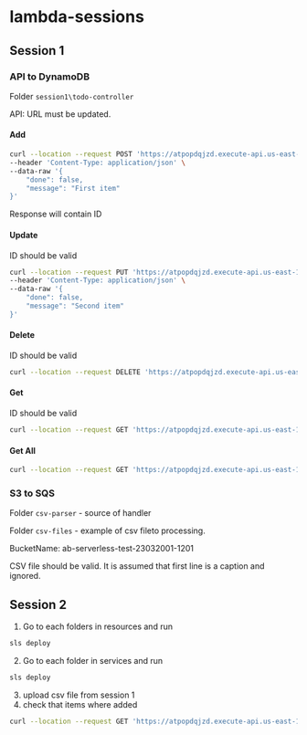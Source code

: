 # lambda-sessions

## Session 1

### API to DynamoDB
Folder `session1\todo-controller` 

API:
URL must be updated.
#### Add
```bash
curl --location --request POST 'https://atpopdqjzd.execute-api.us-east-1.amazonaws.com/dev/todo' \
--header 'Content-Type: application/json' \
--data-raw '{
    "done": false,
    "message": "First item"
}'
```
Response will contain ID

#### Update
ID should be valid
```bash
curl --location --request PUT 'https://atpopdqjzd.execute-api.us-east-1.amazonaws.com/dev/todo/5de69a20-8b15-11eb-a810-fba5f92b56b3' \
--header 'Content-Type: application/json' \
--data-raw '{
    "done": false,
    "message": "Second item"
}'
```
#### Delete
ID should be valid
```bash
curl --location --request DELETE 'https://atpopdqjzd.execute-api.us-east-1.amazonaws.com/dev/todo/c99d5ec0-8b15-11eb-ae9b-e732c30755c5'
```

#### Get
ID should be valid
```bash
curl --location --request GET 'https://atpopdqjzd.execute-api.us-east-1.amazonaws.com/dev/todo/5de69a20-8b15-11eb-a810-fba5f92b56b3'
```

#### Get All
```bash
curl --location --request GET 'https://atpopdqjzd.execute-api.us-east-1.amazonaws.com/dev/todo'
```

### S3 to SQS
Folder `csv-parser` - source of handler

Folder `csv-files` - example of csv fileto processing.

BucketName: ab-serverless-test-23032001-1201

CSV file should be valid. It is assumed that first line is a caption and ignored.

## Session 2
1. Go to each folders in resources and run 
```bash
sls deploy
```
2. Go to each folder in services and run
```bash
sls deploy
```
3. upload csv file from session 1
4. check that items where added
```bash
curl --location --request GET 'https://atpopdqjzd.execute-api.us-east-1.amazonaws.com/dev/todo'
```
